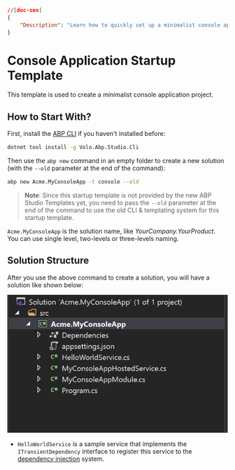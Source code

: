 ```json
//[doc-seo]
{
    "Description": "Learn how to quickly set up a minimalist console application using the ABP CLI with this straightforward guide. Perfect for developers!"
}
```

# Console Application Startup Template

This template is used to create a minimalist console application project.

## How to Start With?

First, install the [ABP CLI](../cli) if you haven't installed before:

````bash
dotnet tool install -g Volo.Abp.Studio.Cli
````

Then use the `abp new` command in an empty folder to create a new solution (with the `--old` parameter at the end of the command):

````bash
abp new Acme.MyConsoleApp -t console --old
````

> **Note**: Since this startup template is not provided by the new ABP Studio Templates yet, you need to pass the `--old` parameter at the end of the command to use the old CLI & templating system for this startup template.

`Acme.MyConsoleApp` is the solution name, like *YourCompany.YourProduct*. You can use single level, two-levels or three-levels naming.

## Solution Structure

After you use the above command to create a solution, you will have a solution like shown below:

![basic-console-application-solution](../images/basic-console-application-solution.png)

* `HelloWorldService` is a sample service that implements the `ITransientDependency` interface to register this service to the [dependency injection](../framework/fundamentals/dependency-injection.md) system.